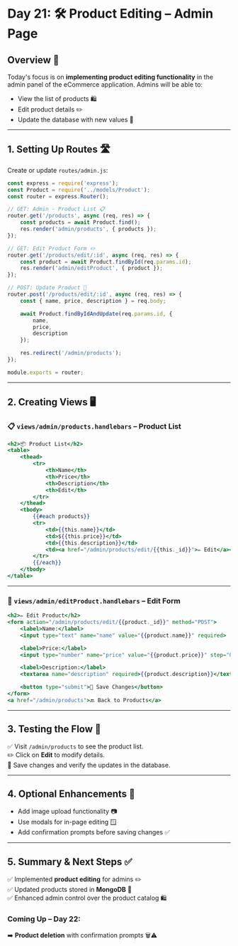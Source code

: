 # Day 21: 🛠️ Product Editing – Admin Page

## Overview 📄
Today's focus is on **implementing product editing functionality** in the admin panel of the eCommerce application. Admins will be able to:
- View the list of products 🛍️
- Edit product details ✏️
- Update the database with new values 💾

---

## **1. Setting Up Routes** 🛣️
Create or update `routes/admin.js`:

```javascript
const express = require('express');
const Product = require('../models/Product');
const router = express.Router();

// GET: Admin - Product List 📋
router.get('/products', async (req, res) => {
    const products = await Product.find();
    res.render('admin/products', { products });
});

// GET: Edit Product Form ✏️
router.get('/products/edit/:id', async (req, res) => {
    const product = await Product.findById(req.params.id);
    res.render('admin/editProduct', { product });
});

// POST: Update Product 🔄
router.post('/products/edit/:id', async (req, res) => {
    const { name, price, description } = req.body;

    await Product.findByIdAndUpdate(req.params.id, {
        name,
        price,
        description
    });

    res.redirect('/admin/products');
});

module.exports = router;
```

---

## **2. Creating Views** 🖥️
### 📋 `views/admin/products.handlebars` – Product List
```handlebars
<h2>📦 Product List</h2>
<table>
    <thead>
        <tr>
            <th>Name</th>
            <th>Price</th>
            <th>Description</th>
            <th>Edit</th>
        </tr>
    </thead>
    <tbody>
        {{#each products}}
        <tr>
            <td>{{this.name}}</td>
            <td>${{this.price}}</td>
            <td>{{this.description}}</td>
            <td><a href="/admin/products/edit/{{this._id}}">✏️ Edit</a></td>
        </tr>
        {{/each}}
    </tbody>
</table>
```

---
### 📝 `views/admin/editProduct.handlebars` – Edit Form
```handlebars
<h2>✏️ Edit Product</h2>
<form action="/admin/products/edit/{{product._id}}" method="POST">
    <label>Name:</label>
    <input type="text" name="name" value="{{product.name}}" required>

    <label>Price:</label>
    <input type="number" name="price" value="{{product.price}}" step="0.01" required>

    <label>Description:</label>
    <textarea name="description" required>{{product.description}}</textarea>

    <button type="submit">💾 Save Changes</button>
</form>
<a href="/admin/products">🔙 Back to Products</a>
```

---

## **3. Testing the Flow** 🧪
✅ Visit `/admin/products` to see the product list.  
✏️ Click on **Edit** to modify details.  
💾 Save changes and verify the updates in the database.  

---

## **4. Optional Enhancements 🌟**
- Add image upload functionality 📷
- Use modals for in-page editing 🪟
- Add confirmation prompts before saving changes ✅

---

## **5. Summary & Next Steps** ✅
✅ Implemented **product editing** for admins ✏️  
✅ Updated products stored in **MongoDB** 💾  
✅ Enhanced admin control over the product catalog 🛍️  

### **Coming Up – Day 22:**
➡️ **Product deletion** with confirmation prompts 🗑️⚠️

